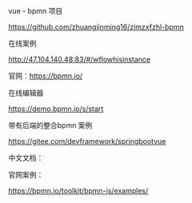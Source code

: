 vue - bpmn 项目

https://github.com/zhuangjinming16/zjmzxfzhl-bpmn

在线案例

http://47.104.140.48:83/#/wflowhisinstance

官网：https://bpmn.io/

在线编辑器

https://demo.bpmn.io/s/start

带有后端的整合bpmn 案例

https://gitee.com/devframework/springbootvue

中文文档：

官网案例：

https://bpmn.io/toolkit/bpmn-js/examples/
